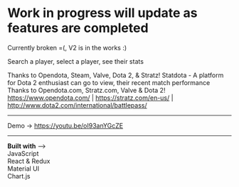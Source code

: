 # Work in progress will update as features are completed

Currently broken =(, V2 is in the works :) 

Search a player, select a player, see their stats

Thanks to Opendota, Steam, Valve, Dota 2, & Stratz!
Statdota - A platform for Dota 2 enthusiast can go to view, their recent match performance </br>
Thanks to Opendota.com, Stratz.com, Valve & Dota 2!</br>
https://www.opendota.com/ | https://stratz.com/en-us/ | http://www.dota2.com/international/battlepass/ </br>
_______________
Demo -> https://youtu.be/oI93anYGcZE</br>
_______________
<b>Built with</b> --> </br>
  JavaScript</br>
  React & Redux</br>
  Material UI</br>
  Chart.js</br>
